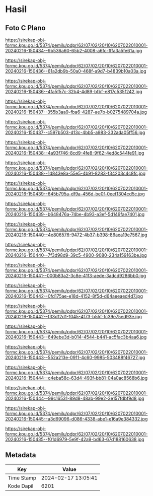# Hasil

## Foto C Plano

https://sirekap-obj-formc.kpu.go.id/5374/pemilu/pdpr/62/07/02/20/10/6207022010001-20240216-150434--9b536a60-65b2-4008-a6fc-fffa3a5fe61a.jpg

https://sirekap-obj-formc.kpu.go.id/5374/pemilu/pdpr/62/07/02/20/10/6207022010001-20240216-150436--61a2db9b-50a0-468f-a9d7-b4839b10a03a.jpg

https://sirekap-obj-formc.kpu.go.id/5374/pemilu/pdpr/62/07/02/20/10/6207022010001-20240216-150436--4fa5f57c-32b4-4d89-bfbf-e817c535f242.jpg

https://sirekap-obj-formc.kpu.go.id/5374/pemilu/pdpr/62/07/02/20/10/6207022010001-20240216-150437--355b3aa9-fba6-4287-ae7b-b0275489704a.jpg

https://sirekap-obj-formc.kpu.go.id/5374/pemilu/pdpr/62/07/02/20/10/6207022010001-20240216-150437--c597b503-d13c-4bb5-a983-332ada05ff56.jpg

https://sirekap-obj-formc.kpu.go.id/5374/pemilu/pdpr/62/07/02/20/10/6207022010001-20240216-150438--4a93f746-8cd9-4fe8-9f62-4ed8c544fe91.jpg

https://sirekap-obj-formc.kpu.go.id/5374/pemilu/pdpr/62/07/02/20/10/6207022010001-20240216-150438--1d843e8a-55e5-4b91-8283-f34203c4c8fc.jpg

https://sirekap-obj-formc.kpu.go.id/5374/pemilu/pdpr/62/07/02/20/10/6207022010001-20240216-150439--645b795a-df9a-456d-be0f-0eef1304cd5c.jpg

https://sirekap-obj-formc.kpu.go.id/5374/pemilu/pdpr/62/07/02/20/10/6207022010001-20240216-150439--b648476a-74be-4b93-a3ef-5d149fae7401.jpg

https://sirekap-obj-formc.kpu.go.id/5374/pemilu/pdpr/62/07/02/20/10/6207022010001-20240216-150440--4e806576-9472-4b37-b398-86aea19e7567.jpg

https://sirekap-obj-formc.kpu.go.id/5374/pemilu/pdpr/62/07/02/20/10/6207022010001-20240216-150440--7f3d98d9-39c5-4900-9080-234a159163be.jpg

https://sirekap-obj-formc.kpu.go.id/5374/pemilu/pdpr/62/07/02/20/10/6207022010001-20240216-150441--000b83a2-3c8e-41f3-aede-3adcd9286bb0.jpg

https://sirekap-obj-formc.kpu.go.id/5374/pemilu/pdpr/62/07/02/20/10/6207022010001-20240216-150442--0fd175ae-e18d-4152-8f5d-d64aeeaed4d7.jpg

https://sirekap-obj-formc.kpu.go.id/5374/pemilu/pdpr/62/07/02/20/10/6207022010001-20240216-150442--f33d12d1-1045-4f73-b55f-fc39e75ed93e.jpg

https://sirekap-obj-formc.kpu.go.id/5374/pemilu/pdpr/62/07/02/20/10/6207022010001-20240216-150443--649ebe3d-b014-4544-b441-ac5fac3b4aa6.jpg

https://sirekap-obj-formc.kpu.go.id/5374/pemilu/pdpr/62/07/02/20/10/6207022010001-20240216-150443--552a213e-0911-4c60-9985-503488f46727.jpg

https://sirekap-obj-formc.kpu.go.id/5374/pemilu/pdpr/62/07/02/20/10/6207022010001-20240216-150444--c4eba58c-63d4-493f-bb81-04a0ac8568b6.jpg

https://sirekap-obj-formc.kpu.go.id/5374/pemilu/pdpr/62/07/02/20/10/6207022010001-20240216-150444--99c16531-89d8-48ab-99e2-3e157fdbf9d8.jpg

https://sirekap-obj-formc.kpu.go.id/5374/pemilu/pdpr/62/07/02/20/10/6207022010001-20240216-150445--a3d69096-d086-4338-abe1-e16a9e384332.jpg

https://sirekap-obj-formc.kpu.go.id/5374/pemilu/pdpr/62/07/02/20/10/6207022010001-20240216-150435--f01d6979-5e9f-42a9-bd63-67d188160638.jpg


## Metadata

| Key        | Value               |
| ---------- | ------------------- |
| Time Stamp | 2024-02-17 13:05:41 |
| Kode Dapil | 6201                |



